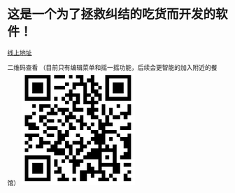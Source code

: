 <h1>这是一个为了拯救纠结的吃货而开发的软件！</h1>

[线上地址](http://www.whateat.cn)

二维码查看
（目前只有编辑菜单和摇一摇功能，后续会更智能的加入附近的餐馆）
<img src="https://raw.githubusercontent.com/solovolf/entangledresolve/master/src/img/whateat.png">
